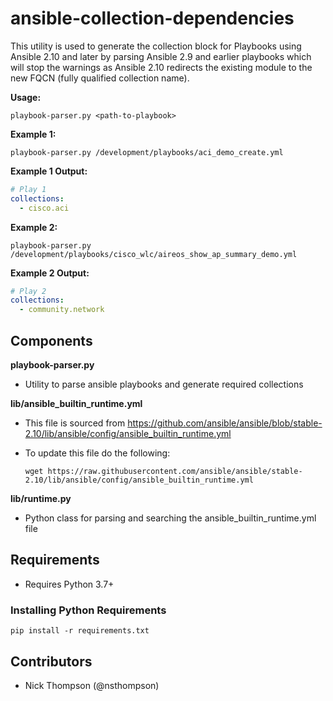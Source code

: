 # ansible-collection-dependencies

This utility is used to generate the collection block for Playbooks using Ansible 2.10 and later by parsing Ansible 2.9 and earlier playbooks which will stop the warnings as Ansible 2.10 redirects the existing module to the new FQCN (fully qualified collection name).

**Usage:**

```shell
playbook-parser.py <path-to-playbook>
```

**Example 1:**

```shell
playbook-parser.py /development/playbooks/aci_demo_create.yml
```

**Example 1 Output:**
```yaml
# Play 1
collections:
  - cisco.aci
```
**Example 2:**

```shell
playbook-parser.py /development/playbooks/cisco_wlc/aireos_show_ap_summary_demo.yml
```

**Example 2 Output:**
```yaml
# Play 2
collections:
  - community.network
```

## Components

**playbook-parser.py**

* Utility to parse ansible playbooks and generate required collections

**lib/ansible_builtin_runtime.yml**

* This file is sourced from https://github.com/ansible/ansible/blob/stable-2.10/lib/ansible/config/ansible_builtin_runtime.yml
* To update this file do the following:
  
  ```shell
  wget https://raw.githubusercontent.com/ansible/ansible/stable-2.10/lib/ansible/config/ansible_builtin_runtime.yml
  ```

**lib/runtime.py**

* Python class for parsing and searching the ansible_builtin_runtime.yml file

## Requirements

* Requires Python 3.7+

### Installing Python Requirements

```shell
pip install -r requirements.txt
```

## Contributors

* Nick Thompson (@nsthompson)
